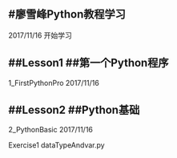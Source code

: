 #廖雪峰Python教程学习
---
2017/11/16 开始学习

##Lesson1
##第一个Python程序
---
1_FirstPythonPro
2017/11/16

##Lesson2
##Python基础
---
2_PythonBasic
2017/11/16

Exercise1 dataTypeAndvar.py

